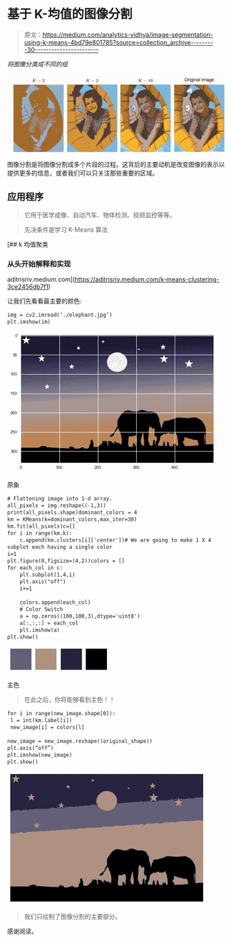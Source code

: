 # 基于 K-均值的图像分割

> 原文：<https://medium.com/analytics-vidhya/image-segmentation-using-k-means-4bd79e801785?source=collection_archive---------30----------------------->

*将图像分类成不同的组*

![](img/6e374e3c516f80c731182ba49377ade3.png)

图像分割是将图像分割成多个片段的过程。这背后的主要动机是改变图像的表示以提供更多的信息，或者我们可以只关注那些重要的区域。

## 应用程序

> 它用于医学成像、自动汽车、物体检测、视频监控等等。

> 先决条件是学习 K-Means 算法

[](https://aditrisriv.medium.com/k-means-clustering-3ce2456db7f1) [## k 均值聚类

### 从头开始解释和实现

aditrisriv.medium.com](https://aditrisriv.medium.com/k-means-clustering-3ce2456db7f1) 

让我们先看看最主要的颜色:

```
img = cv2.imread(‘./elephant.jpg’)
plt.imshow(im)
```

![](img/3e8624c89d1da2fa09f3e340486d4066.png)

原象

```
# Flattening image into 1-d array.
all_pixels = img.reshape((-1,3))
print(all_pixels.shape)dominant_colors = 4
km = KMeans(k=dominant_colors,max_iter=30)
km.fit(all_pixels)c=[]
for i in range(km.k):
    c.append(km.clusters[i]['center'])# We are going to make 1 X 4 subplot each having a single color
i=1
plt.figure(0,figsize=(4,2))colors = []
for each_col in c:
    plt.subplot(1,4,i)
    plt.axis("off")
    i+=1

    colors.append(each_col)
    # Color Switch
    a = np.zeros((100,100,3),dtype='uint8')
    a[:,:,:] = each_col
    plt.imshow(a)
plt.show()
```

![](img/9192bb2e1fc6f8e65f95713ab471d809.png)

主色

> 在此之后，你将能够看到主色！！

```
for i in range(new_image.shape[0]):
 l = int(km.label[i])
 new_image[i] = colors[l]

new_image = new_image.reshape((original_shape))
plt.axis(“off”)
plt.imshow(new_image)
plt.show()
```

![](img/38c529bdf64c3dc2fedc5896cb7ffe20.png)

> 我们只绘制了图像分割的主要部分。

感谢阅读。